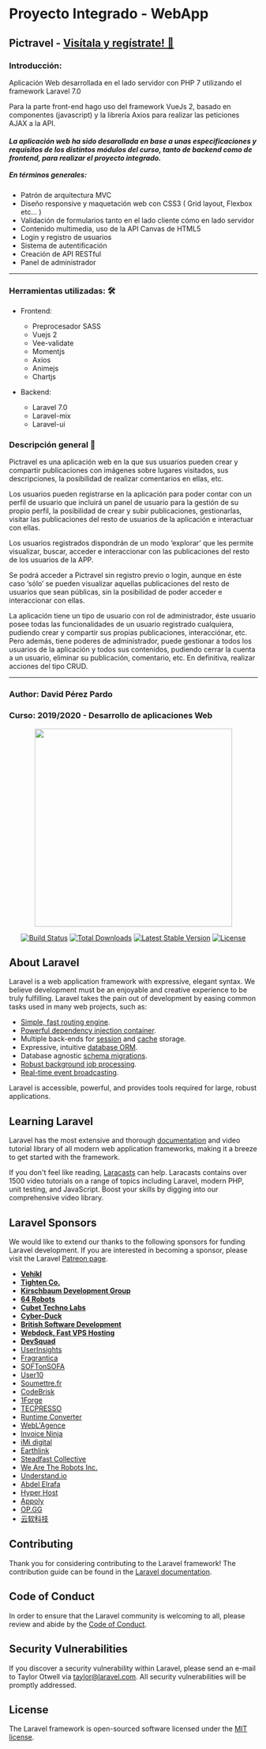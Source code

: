 # Proyecto Integrado - WebApp
## Pictravel - <a href="https://pictravel1.000webhostapp.com/" target="_blank">Visítala y regístrate! 🤪</a>
### Introducción:
<p> Aplicación Web desarrollada en el lado servidor con PHP 7 utilizando el framework Laravel 7.0</p>
<p> Para la parte front-end hago uso del framework VueJs 2, basado en componentes (javascript) y la librería Axios para realizar las peticiones AJAX a la API.</P>
<h5>La aplicación web ha sido desarollada en base a unas especificaciones y requisitos de los distintos módulos del curso, tanto de backend como de frontend, para realizar el proyecto integrado.<br>
<br>En términos generales:</h5>

* Patrón de arquitectura MVC
* Diseño responsive y maquetación web con CSS3 ( Grid layout, Flexbox etc... )
* Validación de formularios tanto en el lado cliente cómo en lado servidor
* Contenido multimedia, uso de la API Canvas de HTML5
* Login y registro de usuarios
* Sistema de autentificación
* Creación de API RESTful
* Panel de administrador

<hr>

### Herramientas utilizadas: 🛠️

* Frontend:
  * Preprocesador SASS
  * Vuejs 2
  * Vee-validate
  * Momentjs
  * Axios
  * Animejs
  * Chartjs
  
* Backend:
  * Laravel 7.0
  * Laravel-mix
  * Laravel-ui


### Descripción general 📜
<p>Pictravel es una aplicación web en la que sus usuarios pueden crear y compartir publicaciones con imágenes sobre lugares visitados, sus descripciones, la posibilidad de realizar comentarios en ellas, etc.</p>

<p>Los usuarios pueden registrarse en la aplicación para poder contar con un perfil de usuario que incluirá un panel de usuario para la gestión de su propio perfil, la posibilidad de crear y subir publicaciones, gestionarlas, visitar las publicaciones del resto de usuarios de la aplicación e interactuar con ellas.</p>

<p>Los usuarios registrados dispondrán de un modo ‘explorar’ que les permite visualizar, buscar, acceder e interaccionar con las publicaciones del resto de los usuarios de la APP.</p>

<p>Se podrá acceder a Pictravel sin registro previo o login, aunque en éste caso ‘sólo’ se pueden visualizar aquellas publicaciones del resto de usuarios que sean públicas, sin la posibilidad de poder acceder e interaccionar con ellas.</p>

<p>La aplicación tiene un tipo de usuario con rol de administrador, éste usuario posee todas las funcionalidades de un usuario registrado cualquiera, pudiendo crear y compartir sus propias publicaciones, interacciónar, etc. Pero además, tiene poderes de administrador, puede gestionar a todos los usuarios de la aplicación y todos sus contenidos, pudiendo cerrar la cuenta a un usuario, eliminar su publicación, comentario, etc. En definitiva, realizar acciones del tipo CRUD.
<hr>

### Author: David Pérez Pardo
### Curso: 2019/2020 - Desarrollo de aplicaciones Web<br>

<p align="center"><a href="https://laravel.com" target="_blank"><img src="https://raw.githubusercontent.com/laravel/art/master/logo-lockup/5%20SVG/2%20CMYK/1%20Full%20Color/laravel-logolockup-cmyk-red.svg" width="400"></a></p>
<p align="center">
<a href="https://travis-ci.org/laravel/framework"><img src="https://travis-ci.org/laravel/framework.svg" alt="Build Status"></a>
<a href="https://packagist.org/packages/laravel/framework"><img src="https://poser.pugx.org/laravel/framework/d/total.svg" alt="Total Downloads"></a>
<a href="https://packagist.org/packages/laravel/framework"><img src="https://poser.pugx.org/laravel/framework/v/stable.svg" alt="Latest Stable Version"></a>
<a href="https://packagist.org/packages/laravel/framework"><img src="https://poser.pugx.org/laravel/framework/license.svg" alt="License"></a>
</p>



## About Laravel

Laravel is a web application framework with expressive, elegant syntax. We believe development must be an enjoyable and creative experience to be truly fulfilling. Laravel takes the pain out of development by easing common tasks used in many web projects, such as:

- [Simple, fast routing engine](https://laravel.com/docs/routing).
- [Powerful dependency injection container](https://laravel.com/docs/container).
- Multiple back-ends for [session](https://laravel.com/docs/session) and [cache](https://laravel.com/docs/cache) storage.
- Expressive, intuitive [database ORM](https://laravel.com/docs/eloquent).
- Database agnostic [schema migrations](https://laravel.com/docs/migrations).
- [Robust background job processing](https://laravel.com/docs/queues).
- [Real-time event broadcasting](https://laravel.com/docs/broadcasting).

Laravel is accessible, powerful, and provides tools required for large, robust applications.

## Learning Laravel

Laravel has the most extensive and thorough [documentation](https://laravel.com/docs) and video tutorial library of all modern web application frameworks, making it a breeze to get started with the framework.

If you don't feel like reading, [Laracasts](https://laracasts.com) can help. Laracasts contains over 1500 video tutorials on a range of topics including Laravel, modern PHP, unit testing, and JavaScript. Boost your skills by digging into our comprehensive video library.

## Laravel Sponsors

We would like to extend our thanks to the following sponsors for funding Laravel development. If you are interested in becoming a sponsor, please visit the Laravel [Patreon page](https://patreon.com/taylorotwell).

- **[Vehikl](https://vehikl.com/)**
- **[Tighten Co.](https://tighten.co)**
- **[Kirschbaum Development Group](https://kirschbaumdevelopment.com)**
- **[64 Robots](https://64robots.com)**
- **[Cubet Techno Labs](https://cubettech.com)**
- **[Cyber-Duck](https://cyber-duck.co.uk)**
- **[British Software Development](https://www.britishsoftware.co)**
- **[Webdock, Fast VPS Hosting](https://www.webdock.io/en)**
- **[DevSquad](https://devsquad.com)**
- [UserInsights](https://userinsights.com)
- [Fragrantica](https://www.fragrantica.com)
- [SOFTonSOFA](https://softonsofa.com/)
- [User10](https://user10.com)
- [Soumettre.fr](https://soumettre.fr/)
- [CodeBrisk](https://codebrisk.com)
- [1Forge](https://1forge.com)
- [TECPRESSO](https://tecpresso.co.jp/)
- [Runtime Converter](http://runtimeconverter.com/)
- [WebL'Agence](https://weblagence.com/)
- [Invoice Ninja](https://www.invoiceninja.com)
- [iMi digital](https://www.imi-digital.de/)
- [Earthlink](https://www.earthlink.ro/)
- [Steadfast Collective](https://steadfastcollective.com/)
- [We Are The Robots Inc.](https://watr.mx/)
- [Understand.io](https://www.understand.io/)
- [Abdel Elrafa](https://abdelelrafa.com)
- [Hyper Host](https://hyper.host)
- [Appoly](https://www.appoly.co.uk)
- [OP.GG](https://op.gg)
- [云软科技](http://www.yunruan.ltd/)

## Contributing

Thank you for considering contributing to the Laravel framework! The contribution guide can be found in the [Laravel documentation](https://laravel.com/docs/contributions).

## Code of Conduct

In order to ensure that the Laravel community is welcoming to all, please review and abide by the [Code of Conduct](https://laravel.com/docs/contributions#code-of-conduct).

## Security Vulnerabilities

If you discover a security vulnerability within Laravel, please send an e-mail to Taylor Otwell via [taylor@laravel.com](mailto:taylor@laravel.com). All security vulnerabilities will be promptly addressed.

## License

The Laravel framework is open-sourced software licensed under the [MIT license](https://opensource.org/licenses/MIT).
